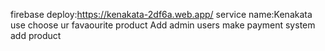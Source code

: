 firebase deploy:https://kenakata-2df6a.web.app/
service name:Kenakata
use choose ur favaourite product 
Add admin users
make payment system
add product
